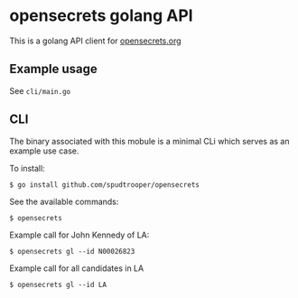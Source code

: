 # opensecrets golang API

This is a golang API client for [opensecrets.org](http://opensecrets.org)

## Example usage

See `cli/main.go`

## CLI

The binary associated with this mobule is a minimal CLi which serves as an example use case.

To install:

```
$ go install github.com/spudtrooper/opensecrets
```

See the available commands:

```
$ opensecrets
```

Example call for John Kennedy of LA:

```
$ opensecrets gl --id N00026823
```


Example call for all candidates in LA

```
$ opensecrets gl --id LA
```